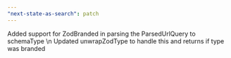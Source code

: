 ```yaml
---
"next-state-as-search": patch
---
```


Added support for ZodBranded in parsing the ParsedUrlQuery to schemaType \n Updated unwrapZodType to handle this and returns if type was branded
